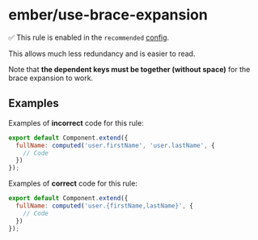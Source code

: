 # ember/use-brace-expansion

✅ This rule is enabled in the `recommended` [config](https://github.com/ember-cli/eslint-plugin-ember#-configurations).

<!-- end auto-generated rule header -->

This allows much less redundancy and is easier to read.

Note that **the dependent keys must be together (without space)** for the brace expansion to work.

## Examples

Examples of **incorrect** code for this rule:

```js
export default Component.extend({
  fullName: computed('user.firstName', 'user.lastName', {
    // Code
  })
});
```

Examples of **correct** code for this rule:

```js
export default Component.extend({
  fullName: computed('user.{firstName,lastName}', {
    // Code
  })
});
```
